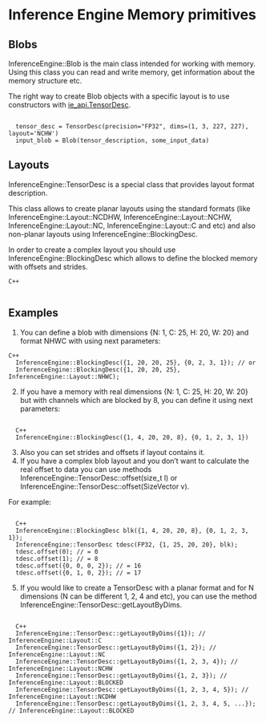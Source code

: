 # Inference Engine Memory primitives

## Blobs

InferenceEngine::Blob is the main class intended for working with memory. Using this class you can read and write memory, get information about the memory structure etc.

The right way to create Blob objects with a specific layout is to use constructors with [ie_api.TensorDesc](https://docs.openvinotoolkit.org/2021.1/ie_python_api/classie__api_1_1TensorDesc.html).

<pre><code>
  tensor_desc = TensorDesc(precision="FP32", dims=(1, 3, 227, 227), layout='NCHW')
  input_blob = Blob(tensor_description, some_input_data)
</code></pre>

## Layouts

InferenceEngine::TensorDesc is a special class that provides layout format description.

This class allows to create planar layouts using the standard formats (like InferenceEngine::Layout::NCDHW, InferenceEngine::Layout::NCHW, InferenceEngine::Layout::NC, InferenceEngine::Layout::C and etc) and also non-planar layouts using InferenceEngine::BlockingDesc.

In order to create a complex layout you should use InferenceEngine::BlockingDesc which allows to define the blocked memory with offsets and strides.

<pre><code>C++

</code></pre>

## Examples

1. You can define a blob with dimensions {N: 1, C: 25, H: 20, W: 20} and format NHWC with using next parameters:
<pre><code>C++
  InferenceEngine::BlockingDesc({1, 20, 20, 25}, {0, 2, 3, 1}); // or
  InferenceEngine::BlockingDesc({1, 20, 20, 25}, InferenceEngine::Layout::NHWC);
</code></pre>


2. If you have a memory with real dimensions {N: 1, C: 25, H: 20, W: 20} but with channels which are blocked by 8, you can define it using next parameters:
<pre><code>
  C++
  InferenceEngine::BlockingDesc({1, 4, 20, 20, 8}, {0, 1, 2, 3, 1})
</code></pre>

3. Also you can set strides and offsets if layout contains it.
4. If you have a complex blob layout and you don’t want to calculate the real offset to data you can use methods InferenceEngine::TensorDesc::offset(size_t l) or InferenceEngine::TensorDesc::offset(SizeVector v).

For example:
<pre><code>
  C++
  InferenceEngine::BlockingDesc blk({1, 4, 20, 20, 8}, {0, 1, 2, 3, 1});
  InferenceEngine::TensorDesc tdesc(FP32, {1, 25, 20, 20}, blk);
  tdesc.offset(0); // = 0
  tdesc.offset(1); // = 8
  tdesc.offset({0, 0, 0, 2}); // = 16
  tdesc.offset({0, 1, 0, 2}); // = 17
</code></pre>

5. If you would like to create a TensorDesc with a planar format and for N dimensions (N can be different 1, 2, 4 and etc), you can use the method InferenceEngine::TensorDesc::getLayoutByDims.

<pre><code>
  C++
  InferenceEngine::TensorDesc::getLayoutByDims({1}); // InferenceEngine::Layout::C
  InferenceEngine::TensorDesc::getLayoutByDims({1, 2}); // InferenceEngine::Layout::NC
  InferenceEngine::TensorDesc::getLayoutByDims({1, 2, 3, 4}); // InferenceEngine::Layout::NCHW
  InferenceEngine::TensorDesc::getLayoutByDims({1, 2, 3}); // InferenceEngine::Layout::BLOCKED
  InferenceEngine::TensorDesc::getLayoutByDims({1, 2, 3, 4, 5}); // InferenceEngine::Layout::NCDHW
  InferenceEngine::TensorDesc::getLayoutByDims({1, 2, 3, 4, 5, ...}); // InferenceEngine::Layout::BLOCKED
</code></pre>


